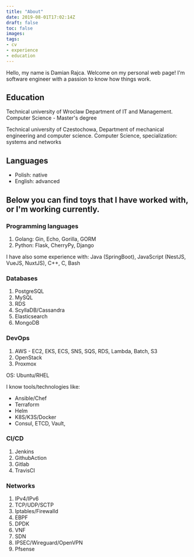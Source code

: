```yaml
---
title: "About"
date: 2019-08-01T17:02:14Z
draft: false
toc: false
images:
tags:
- cv
- experience
- education
---
```

Hello, my name is Damian Rajca. Welcome on my personal web page! I'm
software engineer with a passion to know how things work. 

Education
---
Technical university of Wroclaw
Department of IT and Management. Computer Science - Master's degree

Technical university of Czestochowa,
Department of mechanical engineering and computer science. Computer Science,
specialization: systems and networks

Languages
---
* Polish: native 
* English: advanced

Below you can find toys that I have worked with, or I'm working currently.
---

### Programming languages
1. Golang: Gin, Echo, Gorilla, GORM
2. Python: Flask, CherryPy, Django

I have also some experience with: Java (SpringBoot), JavaScript (NestJS, VueJS, NuxtJS), C++, C, Bash

### Databases
1. PostgreSQL
2. MySQL
3. RDS
4. ScyllaDB/Cassandra
5. Elasticsearch
6. MongoDB

### DevOps
1. AWS - EC2, EKS, ECS, SNS, SQS, RDS, Lambda, Batch, S3
2. OpenStack
3. Proxmox

OS: Ubuntu/RHEL

I know tools/technologies like:
- Ansible/Chef
- Terraform
- Helm
- K8S/K3S/Docker
- Consul, ETCD, Vault, 

### CI/CD
1. Jenkins
2. GithubAction
3. Gitlab
4. TravisCI

### Networks
1. IPv4/IPv6
2. TCP/UDP/SCTP
3. Iptables/Firewalld
4. EBPF
5. DPDK
6. VNF
7. SDN
8. IPSEC/Wireguard/OpenVPN
9. Pfsense
